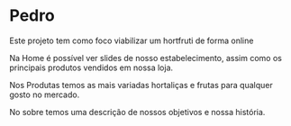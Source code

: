 # Pedro
Este projeto tem como foco viabilizar um hortfruti de forma online

Na Home é possível ver slides de nosso estabelecimento, assim como os principais produtos vendidos em nossa loja.

Nos Produtas temos as mais variadas hortaliças e frutas para qualquer gosto no mercado.

No sobre temos uma descrição de nossos objetivos e nossa história.
